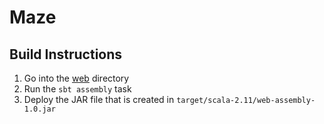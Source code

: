# Maze

## Build Instructions

1. Go into the [web](web) directory
2. Run the `sbt assembly` task
3. Deploy the JAR file that is created in `target/scala-2.11/web-assembly-1.0.jar`
